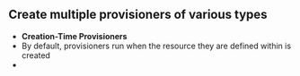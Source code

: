 ## Create multiple provisioners of various types
- **Creation-Time Provisioners**
- By default, provisioners run when the resource they are defined within is created 
- 

